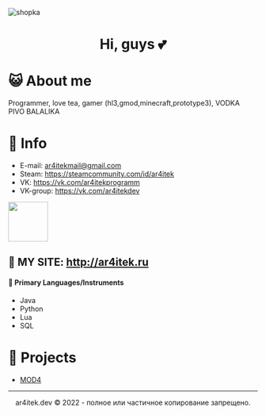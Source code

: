 ![shopka](https://media.discordapp.net/attachments/959549767988437012/962774187569713162/mod4_wtf_1-8.png?width=1248&height=702)

<h1 align="center"> Hi, guys 💕 </h1>

# 😺 About me
Programmer, love tea, gamer (hl3,gmod,minecraft,prototype3), VODKA PIVO BALALIKA

# 📖 Info
- E-mail: ar4itekmail@gmail.com
- Steam: https://steamcommunity.com/id/ar4itek
- VK: https://vk.com/ar4itekprogramm
- VK-group: https://vk.com/ar4itekdev
<a href="https://discord.com/users/763418827966251049">
<img height="80px" src="https://discord.c99.nl/widget/theme-3/763418827966251049.png" />
</a>

## 📍  MY SITE: http://ar4itek.ru

#### 🎒 Primary Languages/Instruments
- Java
- Python
- Lua
- SQL

# 📁 Projects
- [MOD4](http://ar4itek.ru/mod4)

-----------------------------------------------------
<p align="center">
ar4itek.dev © 2022 - полное или частичное копирование запрещено.
</p>
